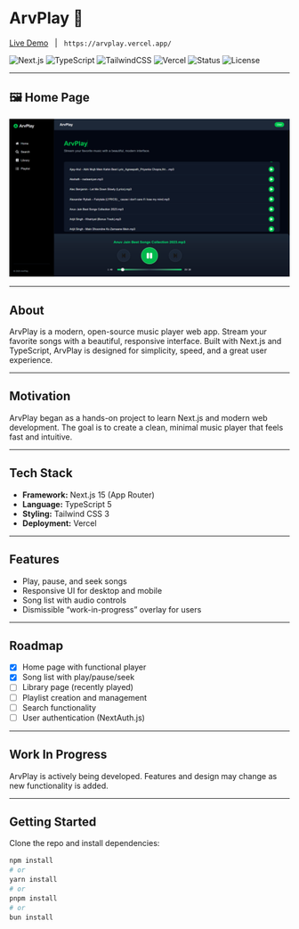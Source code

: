 # ArvPlay 🎵

[Live Demo](https://arvplay.vercel.app/) &nbsp; | &nbsp; `https://arvplay.vercel.app/`

![Next.js](https://img.shields.io/badge/Next.js-15-blue?logo=nextdotjs)
![TypeScript](https://img.shields.io/badge/TypeScript-5.0-blue?logo=typescript)
![TailwindCSS](https://img.shields.io/badge/TailwindCSS-3.0-blue?logo=tailwindcss)
![Vercel](https://img.shields.io/badge/Deployed%20on-Vercel-black?logo=vercel)
![Status](https://img.shields.io/badge/Status-WIP-yellow)
![License](https://img.shields.io/badge/License-MIT-green.svg)

---

## 🖼️ Home Page

![ArvPlay Home](screenshots/home.png)

---

## About

ArvPlay is a modern, open-source music player web app. Stream your favorite songs with a beautiful, responsive interface. Built with Next.js and TypeScript, ArvPlay is designed for simplicity, speed, and a great user experience.

---

## Motivation

ArvPlay began as a hands-on project to learn Next.js and modern web development. The goal is to create a clean, minimal music player that feels fast and intuitive.

---

## Tech Stack

- **Framework:** Next.js 15 (App Router)
- **Language:** TypeScript 5
- **Styling:** Tailwind CSS 3
- **Deployment:** Vercel

---

## Features

- Play, pause, and seek songs
- Responsive UI for desktop and mobile
- Song list with audio controls
- Dismissible “work-in-progress” overlay for users

---

## Roadmap

- [x] Home page with functional player
- [x] Song list with play/pause/seek
- [ ] Library page (recently played)
- [ ] Playlist creation and management
- [ ] Search functionality
- [ ] User authentication (NextAuth.js)

---

## Work In Progress

ArvPlay is actively being developed. Features and design may change as new functionality is added.

---

## Getting Started

Clone the repo and install dependencies:

```bash
npm install
# or
yarn install
# or
pnpm install
# or
bun install
```
